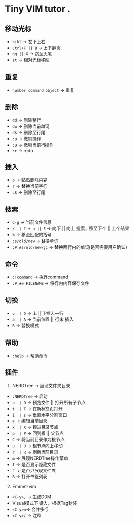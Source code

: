 # Tiny VIM tutor . 

## 移动光标

* `hjkl` -> 左下上右
* `Ctrl+F || B` -> 上下翻页
* `gg || G` -> 跳至头尾
* `zt` -> 相对光标移动

## 重复

*  `number command object` -> 重复

## 删除

* `dd` -> 删除整行
* `dw` -> 删除当前单词
* `d$` -> 删除至行尾
* `:u` -> 撤销操作
* `:U` -> 撤销当前行操作
* `:r` -> redo

## 插入

* `p` -> 黏贴删除内容
* `r` -> 替换当前字符
* `c$` -> 删除至行尾

## 搜索

* `C-g` -> 当前文件信息
* `/ || ? + n || N` -> 向下 || 向上 搜索，移至下个 || 上个结果
* `%` -> 移至匹配的括号
* `:s/old/new` -> 替换单词
* `:#,#s/old/new/gc` -> 替换两行内的单词(是否需要用户确认)

## 命令

* `:!command` -> 执行command
* `:#,#w FILENAME` -> 将行内内容保存文件

## 切换

* `o || O` -> 上 || 下插入一行
* `a || A` -> 当前位置 || 行末 插入
* `R` -> 替换模式

## 帮助

* `:help` -> 帮助命令

## 插件

1. NERDTree -> 展现文件夹目录

* `:NERDTree` -> 启动
* `o || O` -> 预览文件 || 打开所有子节点
* `t || T` -> 在新标签页打开
* `i || s` -> 垂直水平分割窗口 
* `e` -> 编辑当前目录
* `x || X` -> 锁进目录节点
* `p || P` -> 回到根 || 父节点
* `C` -> 将当前目录作为根节点
* `u || U` -> 根节点向上移动
* `r || R` -> 刷新当前目录
* `m` -> 展现NERDTree操作菜单
* `I` -> 是否显示隐藏文件
* `F` -> 是否只展现文件夹
* `B` -> 打开书签列表

2. Emmet-vim

* `<C-y>,` -> 生成DOM
* Visual模式下 键入，根据Tag封装
* `<C-y>m`-> 合并多行
* `<C-y>/` -> 注释
